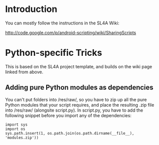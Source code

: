 # Introduction #

You can mostly follow the instructions in the SL4A Wiki:

http://code.google.com/p/android-scripting/wiki/SharingScripts

# Python-specific Tricks #

This is based on the SL4A project template, and builds on the wiki page linked from above.

## Adding pure Python modules as dependencies ##

You can't put folders into /res/raw/, so you have to zip up all the pure Python modules that your script requires, and place the resulting .zip file into /res/raw/ (alongsite script.py). In script.py, you have to add the following snippet before you import any of the dependencies:

```
import sys
import os
sys.path.insert(1, os.path.join(os.path.dirname(__file__), 'modules.zip'))
```